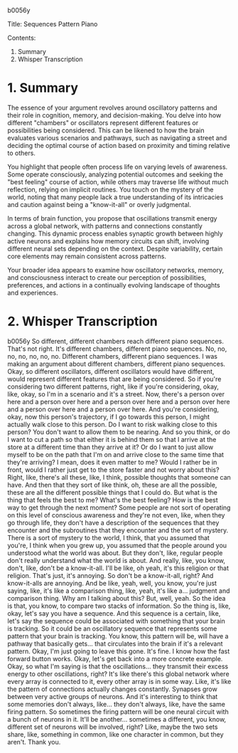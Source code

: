 b0056y

Title: Sequences Pattern Piano

Contents:

1. Summary
2. Whisper Transcription

# 1. Summary 

The essence of your argument revolves around oscillatory patterns and their role in cognition, memory, and decision-making. You delve into how different "chambers" or oscillators represent different features or possibilities being considered. This can be likened to how the brain evaluates various scenarios and pathways, such as navigating a street and deciding the optimal course of action based on proximity and timing relative to others.

You highlight that people often process life on varying levels of awareness. Some operate consciously, analyzing potential outcomes and seeking the "best feeling" course of action, while others may traverse life without much reflection, relying on implicit routines. You touch on the mystery of the world, noting that many people lack a true understanding of its intricacies and caution against being a "know-it-all" or overly judgmental.

In terms of brain function, you propose that oscillations transmit energy across a global network, with patterns and connections constantly changing. This dynamic process enables synaptic growth between highly active neurons and explains how memory circuits can shift, involving different neural sets depending on the context. Despite variability, certain core elements may remain consistent across patterns.

Your broader idea appears to examine how oscillatory networks, memory, and consciousness interact to create our perception of possibilities, preferences, and actions in a continually evolving landscape of thoughts and experiences.

# 2. Whisper Transcription

b0056y
So different, different chambers reach different piano sequences. That's not right. It's different chambers, different piano sequences.
No, no, no, no, no, no, no. Different chambers, different piano sequences.
I was making an argument about different chambers, different piano sequences.
Okay, so different oscillators, different oscillators would have different, would represent different features that are being considered.
So if you're considering two different patterns, right, like if you're considering, okay, like, okay, so I'm in a scenario and it's a street.
Now, there's a person over here and a person over here and a person over here and a person over here and a person over here and a person over here.
And you're considering, okay, now this person's trajectory, if I go towards this person, I might actually walk close to this person.
Do I want to risk walking close to this person?
You don't want to allow them to be nearing.
And so you think, or do I want to cut a path so that either it is behind them so that I arrive at the store at a different time than they arrive at it?
Or do I want to just allow myself to be on the path that I'm on and arrive close to the same time that they're arriving?
I mean, does it even matter to me? Would I rather be in front, would I rather just get to the store faster and not worry about this?
Right, like, there's all these, like, I think, possible thoughts that someone can have.
And then that they sort of like think, oh, these are all the possible, these are all the different possible things that I could do.
But what is the thing that feels the best to me?
What's the best feeling? How is the best way to get through the next moment?
Some people are not sort of operating on this level of conscious awareness and they're not even, like, when they go through life,
they don't have a description of the sequences that they encounter and the subroutines that they encounter and the sort of mystery.
There is a sort of mystery to the world, I think, that you assumed that you're, I think when you grew up,
you assumed that the people around you understood what the world was about.
But they don't, like, regular people don't really understand what the world is about.
And really, like, you know, don't, like, don't be a know-it-all.
I'll be like, oh yeah, it's this religion or that religion.
That's just, it's annoying. So don't be a know-it-all, right?
And know-it-alls are annoying. And be like, yeah, well, you know,
you're just saying, like, it's like a comparison thing, like, yeah, it's like a...
judgment and comparison thing.
Why am I talking about this? But, well, yeah.
So the idea is that, you know, to compare two stacks of information.
So the thing is, like, okay, let's say you have a sequence.
And this sequence is a certain, like, let's say the sequence could be associated with something that your brain is tracking.
So it could be an oscillatory sequence that represents some pattern that your brain is tracking.
You know, this pattern will be, will have a pathway that basically gets...
that circulates into the brain if it's a relevant pattern.
Okay, I'm just going to leave this gone.
It's fine. I know how the fast forward button works.
Okay, let's get back into a more concrete example.
Okay, so what I'm saying is that the oscillations...
they transmit their excess energy to other oscillations, right?
It's like there's this global network where every array is connected to it, every other array is in some way.
Like, it's like the pattern of connections actually changes constantly.
Synapses grow between very active groups of neurons.
And it's interesting to think that some memories don't always, like...
they don't always, like, have the same firing pattern.
So sometimes the firing pattern will be one neural circuit with a bunch of neurons in it.
It'll be another... sometimes a different, you know, different set of neurons will be involved, right?
Like, maybe the two sets share, like, something in common, like one character in common,
but they aren't.
Thank you.